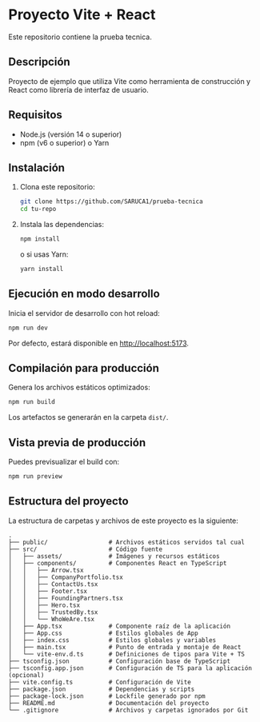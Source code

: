 # Proyecto Vite + React

Este repositorio contiene la prueba tecnica.

## Descripción

Proyecto de ejemplo que utiliza Vite como herramienta de construcción y React como librería de interfaz de usuario.

## Requisitos

* Node.js (versión 14 o superior)
* npm (v6 o superior) o Yarn

## Instalación

1. Clona este repositorio:

   ```bash
   git clone https://github.com/SARUCA1/prueba-tecnica
   cd tu-repo
   ```
2. Instala las dependencias:

   ```bash
   npm install
   ```

   o si usas Yarn:

   ```bash
   yarn install
   ```

## Ejecución en modo desarrollo

Inicia el servidor de desarrollo con hot reload:

```bash
npm run dev
```

Por defecto, estará disponible en [http://localhost:5173](http://localhost:5173).

## Compilación para producción

Genera los archivos estáticos optimizados:

```bash
npm run build
```

Los artefactos se generarán en la carpeta `dist/`.

## Vista previa de producción

Puedes previsualizar el build con:

```bash
npm run preview
```

## Estructura del proyecto

La estructura de carpetas y archivos de este proyecto es la siguiente:

```
.
├── public/                 # Archivos estáticos servidos tal cual
├── src/                    # Código fuente
│   ├── assets/             # Imágenes y recursos estáticos
│   ├── components/         # Componentes React en TypeScript
│   │   ├── Arrow.tsx
│   │   ├── CompanyPortfolio.tsx
│   │   ├── ContactUs.tsx
│   │   ├── Footer.tsx
│   │   ├── FoundingPartners.tsx
│   │   ├── Hero.tsx
│   │   ├── TrustedBy.tsx
│   │   └── WhoWeAre.tsx
│   ├── App.tsx             # Componente raíz de la aplicación
│   ├── App.css             # Estilos globales de App
│   ├── index.css           # Estilos globales y variables
│   ├── main.tsx            # Punto de entrada y montaje de React
│   └── vite-env.d.ts       # Definiciones de tipos para Vite + TS
├── tsconfig.json           # Configuración base de TypeScript
├── tsconfig.app.json       # Configuración de TS para la aplicación (opcional)
├── vite.config.ts          # Configuración de Vite
├── package.json            # Dependencias y scripts
├── package-lock.json       # Lockfile generado por npm
├── README.md               # Documentación del proyecto
└── .gitignore              # Archivos y carpetas ignorados por Git
```
